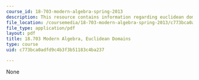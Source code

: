 ```yaml
---
course_id: 18-703-modern-algebra-spring-2013
description: This resource contains information regarding euclidean domains.
file_location: /coursemedia/18-703-modern-algebra-spring-2013/c773bca0adfd9c4b3f3b51183c4ba237_MIT18_703S13_pra_l_20.pdf
file_type: application/pdf
layout: pdf
title: 18.703 Modern Algebra, Euclidean Domains
type: course
uid: c773bca0adfd9c4b3f3b51183c4ba237

---
```

None